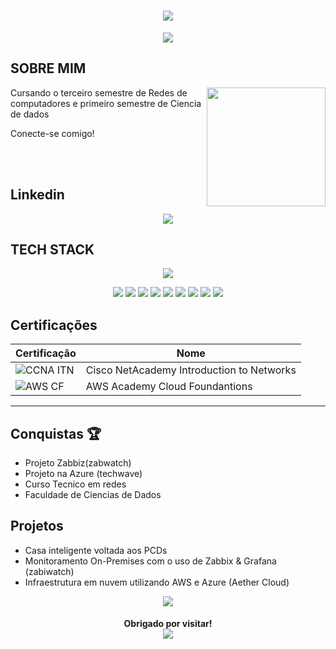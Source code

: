<h1 align="center">
  <img src="https://capsule-render.vercel.app/api?type=blur&height=300&color=FFB6C1&text=Lorena%20Gabarão&textBg=false&fontAlign=57&fontColor=FFFFFF&animation=blink&fontAlignY=54">
</h1>

<p align="center">
  <img src="https://readme-typing-svg.herokuapp.com?font=Play&pause=1000&color=F7AAD9&width=435&lines=SYSADMIN">
</p>

## SOBRE MIM 

<img align="right" height="190" src="https://i.pinimg.com/originals/6d/c0/2d/6dc02de40ed24e0571ca746409928f0f.gif">

Cursando o terceiro semestre de Redes de computadores e primeiro semestre de Ciencia de dados

Conecte-se comigo!

<br><br>

## Linkedin

<p align="center">
  <a href="https://www.linkedin.com/in/lorenagabarao/"><img src="https://custom-icon-badges.demolab.com/badge/LinkedIn-0A66C2?logo=linkedin-white&logoColor=fff"></p><a>
  </p>
  

## TECH STACK

<p align="center">
  <img src="https://skillicons.dev/icons?i=arduino,azure,github,gmail,html,instagram,linkedin,linux,nginx,notion,py,twitter,vscode,windows,debian,aws,apple"
</p>

<p align="center">
  <img src="https://img.shields.io/badge/ChatGPT-74aa9c?logo=openai&logoColor=white">
   <img src="https://img.shields.io/badge/iCloud-3693F3?logo=icloud&logoColor=fff">
   <img src="https://img.shields.io/badge/Canva-%2300C4CC.svg?&logo=Canva&logoColor=white">
  <img src="https://img.shields.io/badge/Notion-000?logo=notion&logoColor=fff">
   <img src="https://img.shields.io/badge/Pandas-150458?logo=pandas&logoColor=fff">
   <img src="https://img.shields.io/badge/Google%20Colab-F9AB00?logo=googlecolab&logoColor=fff">
   <img src="(https://custom-icon-badges.demolab.com/badge/Matplotlib-71D291?logo=matplotlib&logoColor=fff">
   <img src="https://img.shields.io/badge/Trello-0052CC?logo=trello&logoColor=fff">
   <img src="https://img.shields.io/badge/Miro-050038?logo=miro&logoColor=fff">
</p>

## Certificações

| Certificação | Nome |
| --- | --- |
| ![CCNA ITN](https://img.shields.io/badge/CISCO_Introduction_To_Networks-t?style=plastic&logo=cisco&color=black) | Cisco NetAcademy Introduction to Networks |
| ![AWS CF](https://img.shields.io/badge/_-AWS_Academy_Cloud_Foundantions-t?style=plastic&logo=amazonwebservices&logoColor=yellow&labelColor=black&color=black&link=https%3A%2F%2Fwww.credly.com%2Fbadges%2F899dcac5-3ce4-4098-a9ef-2f232c1f7530%2Flinked_in%3Ft%3Dstccpp) | AWS Academy Cloud Foundantions |


---

## Conquistas 🏆

- Projeto Zabbiz(zabwatch)
- Projeto na Azure (techwave)
- Curso Tecnico em redes
- Faculdade de Ciencias de Dados

## Projetos

- Casa inteligente voltada aos PCDs
- Monitoramento On-Premises com o uso de Zabbix & Grafana (zabiwatch)
- Infraestrutura em nuvem utilizando AWS e Azure (Aether Cloud)

<p align ="center">
  <img src="https://github-readme-streak-stats.herokuapp.com?user=Lorena110507&theme=rose&hide_border=true&short_numbers=true">
</p>

<h4 align="center">
  Obrigado por visitar!
  <div>
    <img src="https://komarev.com/ghpvc/?username=Lorena110507">
  </div>
</h4> 




